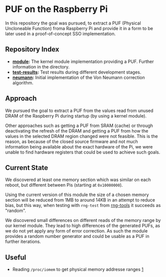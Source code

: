 # PUF on the Raspberry Pi
In this repository the goal was pursued, to extract a PUF (Physical Uncloneable
Function) froma Raspberry Pi and provide it in a form to be later used in a
proof-of-concept SSO implementation.

## Repository Index
* **[module](module):** The kernel module implementation providing a PUF.
  Further information in the directory.
* **[test-results](test-results):** Test results during different development
  stages.
* **[neumann](neumann):** Initial implementation of the Von Neumann correction
  algorithm.

## Approach
We pursued the goal to extract a PUF from the values read from unused DRAM of
the Raspberry Pi during startup (by using a kernel module).

Other approaches such as getting a PUF from SRAM (cache) or through
deactivating the refresh of the DRAM and getting a PUF from how the values in
the selected DRAM region changed were not feasible. This is the reason, as
because of the closed source firmware and not much information being available
about the exact hardware of the Pi, we were unable to find hardware registers
that could be used to achieve such goals.

## Current State
We discovered at least one memory section which was similar on each reboot, but
different between Pis (starting at `0x10000000`).

Using the current version of this module the size of a chosen memory section
will be reduced from 1MB to around 14KB in an attempt to reduce bias, but this
way, when testing with `rng-test` from
[rng-tools](https://wiki.archlinux.org/index.php/Rng-tools) it succeeds as
"random".

We discovered small differences on different reads of the memory range by our
kernel module. They lead to high differences of the generated PUFs, as we do
not yet apply any form of error correction.
As such the module provides a random number generator and could be usable as a
PUF in further iterations.


## Useful
* Reading `/proc/iomem` to get physical memory addresse ranges [1](https://superuser.com/questions/480451/what-kind-of-memory-addresses-are-the-ones-shown-by-proc-ioports-and-proc-iomem)
